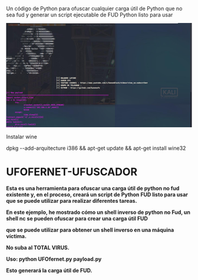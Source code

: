 
Un código de Python para ofuscar cualquier carga útil de Python que no sea fud y generar un script ejecutable de FUD Python listo para usar

<img src="https://github.com/kanonufo/UFOFERNET-UFUSCADOR/blob/master/Screenshot%20(20200901-124457).jpg">


Instalar wine

dpkg --add-arquitecture i386 && apt-get update && apt-get install wine32
<h1> <b> UFOFERNET-UFUSCADOR </b> </h1>

<p> <b> Esta es una herramienta para ofuscar una carga útil de python no fud existente y, en el proceso, creará un script de Python FUD listo para usar
que se puede utilizar para realizar diferentes tareas. </p> </b>

<p> <b> En este ejemplo, he mostrado cómo un shell inverso de python no Fud, un shell nc se pueden ofuscar para crear una carga útil FUD </p> </b>
<p> <b> que se puede utilizar para obtener un shell inverso en una máquina víctima. </p> </b>

<p> <b> No suba al TOTAL VIRUS. </p> </b>

<p> <b> Uso: python UFOfernet.py payload.py </p> </b>

<p> <b> Esto generará la carga útil de FUD. </p> </b>

